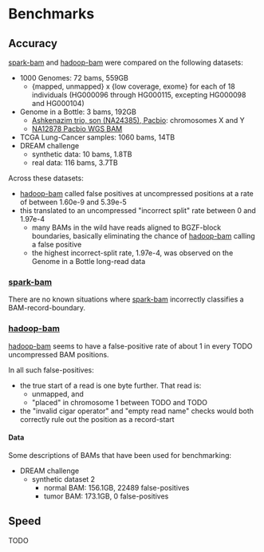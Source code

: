 # Benchmarks

## Accuracy

[spark-bam] and [hadoop-bam] were compared on the following datasets:

- 1000 Genomes: 72 bams, 559GB
	- {mapped, unmapped} x {low coverage, exome} for each of 18 individuals (HG000096 through HG000115, excepting HG000098 and HG000104)
- Genome in a Bottle: 3 bams, 192GB
	- [Ashkenazim trio, son (NA24385), Pacbio](ftp://ftp-trace.ncbi.nlm.nih.gov/giab/ftp/data/AshkenazimTrio/HG002_NA24385_son/PacBio_MtSinai_NIST/MtSinai_blasr_bam_GRCh37/): chromosomes X and Y
	- [NA12878 Pacbio WGS BAM](ftp://ftp-trace.ncbi.nlm.nih.gov/giab/ftp/data/NA12878/NA12878_PacBio_MtSinai/sorted_final_merged.bam)
- TCGA Lung-Cancer samples: 1060 bams, 14TB 
- DREAM challenge
	- synthetic data: 10 bams, 1.8TB
	- real data: 116 bams, 3.7TB

Across these datasets:
- [hadoop-bam] called false positives at uncompressed positions at a rate of between 1.60e-9 and 5.39e-5 
- this translated to an uncompressed "incorrect split" rate between 0 and 1.97e-4
	- many BAMs in the wild have reads aligned to BGZF-block boundaries, basically eliminating the chance of [hadoop-bam] calling a false positive
	- the highest incorrect-split rate, 1.97e-4, was observed on the Genome in a Bottle long-read data 

### [spark-bam]

There are no known situations where [spark-bam] incorrectly classifies a BAM-record-boundary.

### [hadoop-bam]

[hadoop-bam] seems to have a false-positive rate of about 1 in every TODO uncompressed BAM positions.
 
In all such false-positives:
- the true start of a read is one byte further. That read is:
	- unmapped, and
	- "placed" in chromosome 1 between TODO and TODO
- the "invalid cigar operator" and "empty read name" checks would both correctly rule out the position as a record-start

#### Data

Some descriptions of BAMs that have been used for benchmarking:

- DREAM challenge
	- synthetic dataset 2
		- normal BAM: 156.1GB, 22489 false-positives
		- tumor BAM: 173.1GB, 0 false-positives

## Speed

TODO


<!-- Repos -->
[hadoop-bam]: https://github.com/HadoopGenomics/Hadoop-BAM
[spark-bam]: https://github.com/hammerlab/spark-bam
